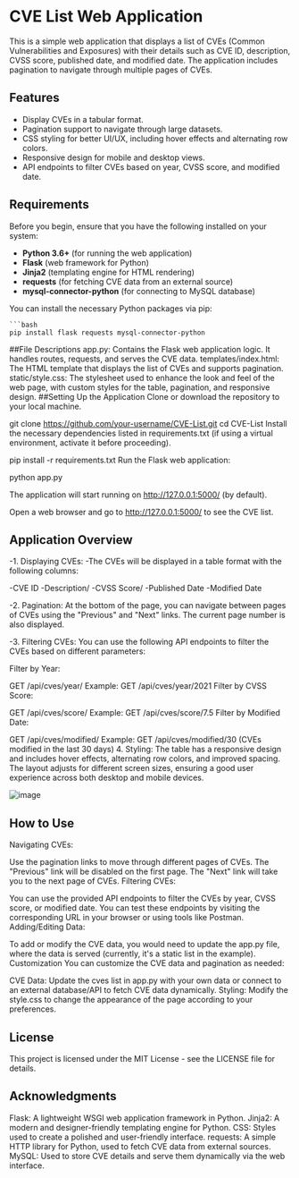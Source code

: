 # CVE List Web Application

This is a simple web application that displays a list of CVEs (Common Vulnerabilities and Exposures) with their details such as CVE ID, description, CVSS score, published date, and modified date. The application includes pagination to navigate through multiple pages of CVEs.

## Features

- Display CVEs in a tabular format.
- Pagination support to navigate through large datasets.
- CSS styling for better UI/UX, including hover effects and alternating row colors.
- Responsive design for mobile and desktop views.
- API endpoints to filter CVEs based on year, CVSS score, and modified date.

## Requirements

Before you begin, ensure that you have the following installed on your system:

- **Python 3.6+** (for running the web application)
- **Flask** (web framework for Python)
- **Jinja2** (templating engine for HTML rendering)
- **requests** (for fetching CVE data from an external source)
- **mysql-connector-python** (for connecting to MySQL database)

You can install the necessary Python packages via pip:

    ```bash
    pip install flask requests mysql-connector-python

##File Descriptions
app.py: Contains the Flask web application logic. It handles routes, requests, and serves the CVE data.
templates/index.html: The HTML template that displays the list of CVEs and supports pagination.
static/style.css: The stylesheet used to enhance the look and feel of the web page, with custom styles for the table, pagination, and responsive design.
##Setting Up the Application
Clone or download the repository to your local machine.

git clone https://github.com/your-username/CVE-List.git
cd CVE-List
Install the necessary dependencies listed in requirements.txt (if using a virtual environment, activate it before proceeding).

pip install -r requirements.txt
Run the Flask web application:

python app.py

The application will start running on http://127.0.0.1:5000/ (by default).

Open a web browser and go to http://127.0.0.1:5000/ to see the CVE list.
## Application Overview
-1. Displaying CVEs:
-The CVEs will be displayed in a table format with the following columns:

-CVE ID 
-Description/
-CVSS Score/
-Published Date
-Modified Date

-2. Pagination:
At the bottom of the page, you can navigate between pages of CVEs using the "Previous" and "Next" links. The current page number is also displayed.

-3. Filtering CVEs:
You can use the following API endpoints to filter the CVEs based on different parameters:

Filter by Year:

GET /api/cves/year/<year>
Example: GET /api/cves/year/2021
Filter by CVSS Score:

GET /api/cves/score/<score>
Example: GET /api/cves/score/7.5
Filter by Modified Date:

GET /api/cves/modified/<days>
Example: GET /api/cves/modified/30 (CVEs modified in the last 30 days)
4. Styling:
The table has a responsive design and includes hover effects, alternating row colors, and improved spacing. The layout adjusts for different screen sizes, ensuring a good user experience across both desktop and mobile devices.

![image](https://github.com/user-attachments/assets/8ba1bdf3-2707-4c35-98ef-11b5478e5a76)

## How to Use
Navigating CVEs:

Use the pagination links to move through different pages of CVEs.
The "Previous" link will be disabled on the first page.
The "Next" link will take you to the next page of CVEs.
Filtering CVEs:

You can use the provided API endpoints to filter the CVEs by year, CVSS score, or modified date.
You can test these endpoints by visiting the corresponding URL in your browser or using tools like Postman.
Adding/Editing Data:

To add or modify the CVE data, you would need to update the app.py file, where the data is served (currently, it's a static list in the example).
Customization
You can customize the CVE data and pagination as needed:

CVE Data: Update the cves list in app.py with your own data or connect to an external database/API to fetch CVE data dynamically.
Styling: Modify the style.css to change the appearance of the page according to your preferences.
## License
This project is licensed under the MIT License - see the LICENSE file for details.

## Acknowledgments
Flask: A lightweight WSGI web application framework in Python.
Jinja2: A modern and designer-friendly templating engine for Python.
CSS: Styles used to create a polished and user-friendly interface.
requests: A simple HTTP library for Python, used to fetch CVE data from external sources.
MySQL: Used to store CVE details and serve them dynamically via the web interface.
